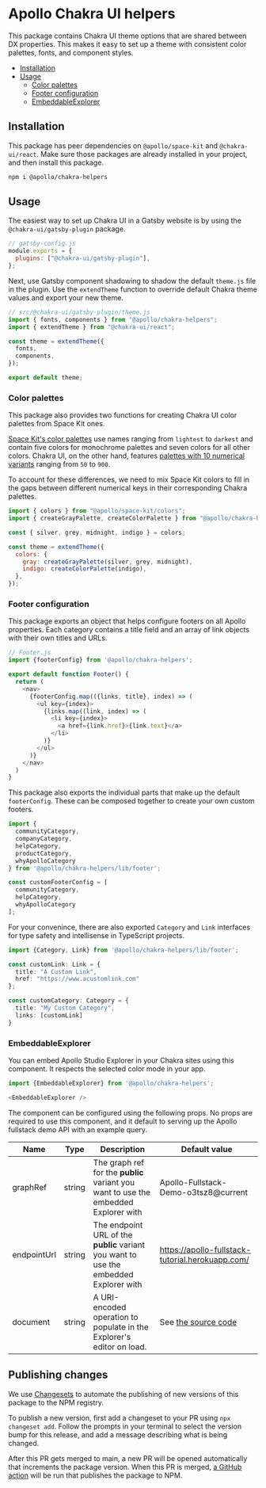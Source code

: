 # Apollo Chakra UI helpers

This package contains Chakra UI theme options that are shared between DX properties. This makes it easy to set up a theme with consistent color palettes, fonts, and component styles.

- [Installation](#installation)
- [Usage](#usage)
  - [Color palettes](#color-palettes)
  - [Footer configuration](#footer-configuration)
  - [EmbeddableExplorer](#embeddableexplorer)

## Installation

This package has peer dependencies on `@apollo/space-kit` and `@chakra-ui/react`. Make sure those packages are already installed in your project, and then install this package.

```bash
npm i @apollo/chakra-helpers
```

## Usage

The easiest way to set up Chakra UI in a Gatsby website is by using the `@chakra-ui/gatsby-plugin` package.

```js
// gatsby-config.js
module.exports = {
  plugins: ["@chakra-ui/gatsby-plugin"],
};
```

Next, use Gatsby component shadowing to shadow the default `theme.js` file in the plugin. Use the `extendTheme` function to override default Chakra theme values and export your new theme.

```js
// src/@chakra-ui/gatsby-plugin/theme.js
import { fonts, components } from "@apollo/chakra-helpers";
import { extendTheme } from "@chakra-ui/react";

const theme = extendTheme({
  fonts,
  components,
});

export default theme;
```

### Color palettes

This package also provides two functions for creating Chakra UI color palettes from Space Kit ones.

[Space Kit's color palettes](https://github.com/apollographql/space-kit/blob/main/src/colors/colors.ts#L1-L12) use names ranging from `lightest` to `darkest` and contain five colors for monochrome palettes and seven colors for all other colors. Chakra UI, on the other hand, features [palettes with 10 numerical variants](https://github.com/chakra-ui/chakra-ui/blob/main/packages/theme/src/theme.types.ts#L31-L42) ranging from `50` to `900`.

To account for these differences, we need to mix Space Kit colors to fill in the gaps between different numerical keys in their corresponding Chakra palettes.

```js
import { colors } from "@apollo/space-kit/colors";
import { createGrayPalette, createColorPalette } from "@apollo/chakra-helpers";

const { silver, grey, midnight, indigo } = colors;

const theme = extendTheme({
  colors: {
    gray: createGrayPalette(silver, grey, midnight),
    indigo: createColorPalette(indigo),
  },
});
```

### Footer configuration

This package exports an object that helps configure footers on all Apollo properties. Each category contains a title field and an array of link objects with their own titles and URLs.

```js
// Footer.js
import {footerConfig} from '@apollo/chakra-helpers';

export default function Footer() {
  return (
    <nav>
      {footerConfig.map(({links, title}, index) => (
        <ul key={index}>
          {links.map((link, index) => (
            <li key={index}>
              <a href={link.href}>{link.text}</a>
            </li>
          )}
        </ul>
      )}
    </nav>
  )
}
```

This package also exports the individual parts that make up the default `footerConfig`. These can be composed together to create your own custom footers.

```js
import {
  communityCategory,
  companyCategory,
  helpCategory,
  productCategory,
  whyApolloCategory
} from '@apollo/chakra-helpers/lib/footer';

const customFooterConfig = [
  communityCategory,
  helpCategory,
  whyApolloCategory
];
```

For your convenince, there are also exported `Category` and `Link` interfaces for type safety and intellisense in TypeScript projects.

```ts
import {Category, Link} from '@apollo/chakra-helpers/lib/footer';

const customLink: Link = {
  title: "A Custom Link",
  href: "https://www.acustomlink.com"
};

const customCategory: Category = {
  title: "My Custom Category",
  links: [customLink]
}
```

### EmbeddableExplorer

You can embed Apollo Studio Explorer in your Chakra sites using this component. It respects the selected color mode in your app.

```js
import {EmbeddableExplorer} from '@apollo/chakra-helpers';

<EmbeddableExplorer />
```

The component can be configured using the following props. No props are required to use this component, and it default to serving up the Apollo fullstack demo API with an example query.

| Name        | Type   | Description                                                                           | Default value                                       |
| ----------- | ------ | ------------------------------------------------------------------------------------- | --------------------------------------------------- |
| graphRef    | string | The graph ref for the **public** variant you want to use the embedded Explorer with   | Apollo-Fullstack-Demo-o3tsz8@current                |
| endpointUrl | string | The endpoint URL of the **public** variant you want to use the embedded Explorer with | https://apollo-fullstack-tutorial.herokuapp.com/    |
| document    | string | A URI-encoded operation to populate in the Explorer's editor on load.                 | See [the source code](./src/EmbeddableExplorer.tsx) |

## Publishing changes

We use [Changesets](https://github.com/changesets/changesets) to automate the publishing of new versions of this package to the NPM registry.

To publish a new version, first add a changeset to your PR using `npx changeset add`. Follow the prompts in your terminal to select the version bump for this release, and add a message describing what is being changed.

After this PR gets merged to main, a new PR will be opened automatically that increments the package version. When this PR is merged, [a GitHub action](../../.github/workflows/release-pr.yml) will be run that publishes the package to NPM.
